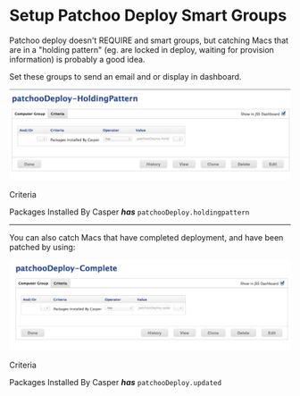 Setup Patchoo Deploy Smart Groups
=================================

Patchoo deploy doesn't REQUIRE and smart groups, but catching Macs that are in a "holding pattern" (eg. are locked in deploy, waiting for provision information) is probably a good idea.

Set these groups to send an email and or display in dashboard.



![images/pd_group_holding.png](images/pd_group_holding.png)

Criteria

Packages Installed By Casper ***has*** `patchooDeploy.holdingpattern`


----- 

You can also catch Macs that have completed deployment, and have been patched by using:

![images/pd_group_updated.png](images/pd_group_updated.png)

Criteria

Packages Installed By Casper ***has*** `patchooDeploy.updated`

